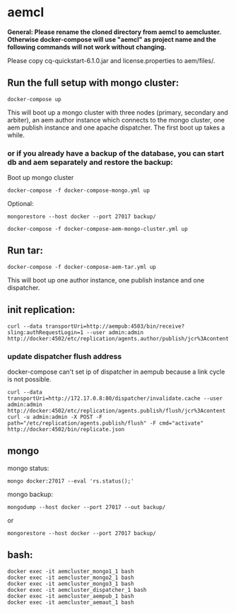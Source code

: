 # aemcl

**General: Please rename the cloned directory from aemcl to aemcluster. Otherwise docker-compose will use "aemcl" as project name and the following commands will not work without changing.**

Please copy cq-quickstart-6.1.0.jar and license.properties to aem/files/.

## Run the full setup with mongo cluster:

    docker-compose up

This will boot up a mongo cluster with three nodes (primary, secondary and arbiter), an aem author instance which connects to the mongo cluster, one aem publish instance and one apache dispatcher. The first boot up takes a while.

### or if you already have a backup of the database, you can start db and aem separately and restore the backup:

Boot up mongo cluster

    docker-compose -f docker-compose-mongo.yml up

Optional:

    mongorestore --host docker --port 27017 backup/

    docker-compose -f docker-compose-aem-mongo-cluster.yml up


## Run tar:

    docker-compose -f docker-compose-aem-tar.yml up

This will boot up one author instance, one publish instance and one dispatcher.

## init replication:

    curl --data transportUri=http://aempub:4503/bin/receive?sling:authRequestLogin=1 --user admin:admin http://docker:4502/etc/replication/agents.author/publish/jcr%3Acontent

### update dispatcher flush address

docker-compose can't set ip of dispatcher in aempub because a link cycle is not possible.

    curl --data transportUri=http://172.17.0.8:80/dispatcher/invalidate.cache --user admin:admin http://docker:4502/etc/replication/agents.publish/flush/jcr%3Acontent
    curl -u admin:admin -X POST -F path="/etc/replication/agents.publish/flush" -F cmd="activate" http://docker:4502/bin/replicate.json


## mongo

mongo status:

    mongo docker:27017 --eval 'rs.status();'

mongo backup:

    mongodump --host docker --port 27017 --out backup/

or

    mongorestore --host docker --port 27017 backup/


## bash:

    docker exec -it aemcluster_mongo1_1 bash
    docker exec -it aemcluster_mongo2_1 bash
    docker exec -it aemcluster_mongo3_1 bash
    docker exec -it aemcluster_dispatcher_1 bash
    docker exec -it aemcluster_aempub_1 bash
    docker exec -it aemcluster_aemaut_1 bash
